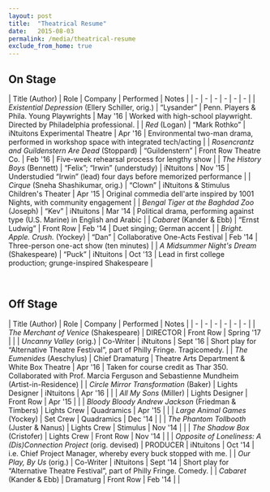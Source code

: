 ```yaml
---
layout: post
title:  "Theatrical Resume"
date:   2015-08-03
permalink: /media/theatrical-resume
exclude_from_home: true
---
```


## On Stage

| Title (Author) | Role | Company | Performed | Notes |
| - | - | - | - | - | - |
| *Existential Depression* (Ellery Schiller, orig.) | “Lysander” | Penn. Players & Phila. Young Playwrights | May '16 | Worked with high-school playwright. Directed by Philadelphia professional. |
| *Red* (Logan) | “Mark Rothko” | iNtuitons Experimental Theatre | Apr '16 | Environmental two-man drama, performed in workshop space with integrated tech/acting |
| *Rosencrantz and Guildenstern Are Dead* (Stoppard) | “Guildenstern” | Front Row Theatre Co. | Feb '16 | Five-week rehearsal process for lengthy show |
| *The History Boys* (Bennett) | “Felix”; “Irwin” (understudy) | iNtuitons | Nov '15 | Understudied “Irwin” (lead) four days before memorized performance |
| *Cirque* (Sneha Shashikumar, orig.) | “Clown” | iNtuitons & Stimulus Children's Theater | Apr '15 | Original commedia dell'arte inspired by 1001 Nights, with community engagement |
| *Bengal Tiger at the Baghdad Zoo* (Joseph) | “Kev” | iNtuitons | Mar '14 | Political drama, performing against type (U.S. Marine) in English and Arabic |
| *Cabaret* (Kander & Ebb) | “Ernst Ludwig” | Front Row | Feb '14 | Duet singing; German accent |
| *Bright. Apple. Crush.* (Yockey) | “Dan” | Collaborative One-Acts Festival | Feb '14 | Three-person one-act show (ten minutes) |
| *A Midsummer Night's Dream* (Shakespeare) | “Puck” | iNtuitons | Oct '13 | Lead in first college production; grunge-inspired Shakespeare |

<p>&nbsp;</p>

## Off Stage

| Title (Author) | Role | Company | Performed | Notes |
| - | - | - | - | - | - |
| *The Merchant of Venice* (Shakespeare) | DIRECTOR | Front Row | Spring '17 |  |
| *Uncanny Valley* (orig.) | Co-Writer | iNtuitons | Sept '16 | Short play for “Alternative Theatre Festival”, part of Philly Fringe. Tragicomedy. |
| *The Eumenides* (Aeschylus) | Chief Dramaturg | Theatre Arts Department & White Box Theatre | Apr '16 | Taken for course credit as Thar 350. Collaborated with Prof. Marcia Ferguson and Sebastienne Mundheim (Artist-in-Residence) |
| *Circle Mirror Transformation* (Baker) | Lights Designer | iNtuitons | Apr '16 | |
| *All My Sons* (Miller) | Lights Designer | Front Row | Apr '15 | |
| *Bloody Bloody Andrew Jackson* (Friedman & Timbers) | Lights Crew | Quadramics | Apr '15 | |
| *Large Animal Games* (Yockey) | Set Crew | Quadramics | Dec '14 | |
| *The Phantom Tollbooth* (Juster & Nanus) | Lights Crew | Stimulus | Nov '14 | |
| *The Shadow Box* (Cristofer) | Lights Crew | Front Row | Nov '14 | |
| *Opposite of Loneliness: A (Dis)Connection Project* (orig. devised) | PRODUCER | iNtuitons | Oct '14 | i.e. Chief Project Manager, whereby every buck stopped with me. |
| *Our Play, By Us* (orig.) | Co-Writer | iNtuitons | Sept '14 | Short play for “Alternative Theatre Festival”, part of Philly Fringe. Comedy. |
| *Cabaret* (Kander & Ebb) | Dramaturg | Front Row | Feb '14 | |
